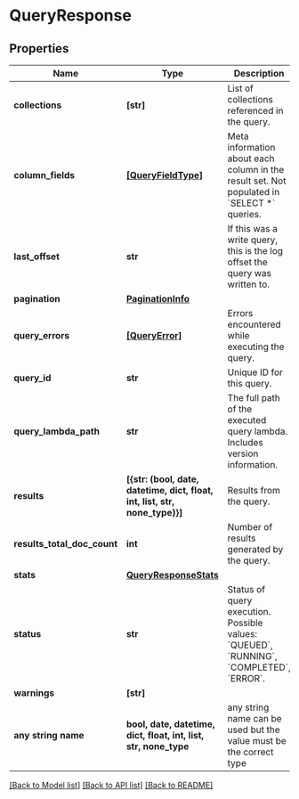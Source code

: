 # QueryResponse


## Properties
Name | Type | Description | Notes
------------ | ------------- | ------------- | -------------
**collections** | **[str]** | List of collections referenced in the query. | [optional] 
**column_fields** | [**[QueryFieldType]**](QueryFieldType.md) | Meta information about each column in the result set. Not populated in &#x60;SELECT *&#x60; queries. | [optional] 
**last_offset** | **str** | If this was a write query, this is the log offset the query was written to. | [optional] 
**pagination** | [**PaginationInfo**](PaginationInfo.md) |  | [optional] 
**query_errors** | [**[QueryError]**](QueryError.md) | Errors encountered while executing the query. | [optional] 
**query_id** | **str** | Unique ID for this query. | [optional] 
**query_lambda_path** | **str** | The full path of the executed query lambda. Includes version information. | [optional] 
**results** | **[{str: (bool, date, datetime, dict, float, int, list, str, none_type)}]** | Results from the query. | [optional] 
**results_total_doc_count** | **int** | Number of results generated by the query. | [optional] 
**stats** | [**QueryResponseStats**](QueryResponseStats.md) |  | [optional] 
**status** | **str** | Status of query execution. Possible values: &#x60;QUEUED&#x60;, &#x60;RUNNING&#x60;, &#x60;COMPLETED&#x60;, &#x60;ERROR&#x60;. | [optional] 
**warnings** | **[str]** |  | [optional] 
**any string name** | **bool, date, datetime, dict, float, int, list, str, none_type** | any string name can be used but the value must be the correct type | [optional]

[[Back to Model list]](../README.md#documentation-for-models) [[Back to API list]](../README.md#documentation-for-api-endpoints) [[Back to README]](../README.md)


